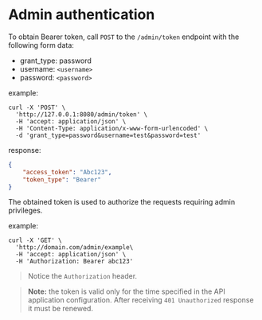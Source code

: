 # Admin authentication
To obtain Bearer token, call `POST` to the  `/admin/token` endpoint with the following form data:
- grant_type: password
- username: `<username>`
- password: `<password>`

example:
```
curl -X 'POST' \
  'http://127.0.0.1:8080/admin/token' \
  -H 'accept: application/json' \
  -H 'Content-Type: application/x-www-form-urlencoded' \
  -d 'grant_type=password&username=test&password=test'
```

response:
```json
{
    "access_token": "Abc123",
    "token_type": "Bearer"
}
```

The obtained token is used to authorize the requests requiring admin privileges.

example:
```
curl -X 'GET' \
  'http://domain.com/admin/example\
  -H 'accept: application/json' \
  -H 'Authorization: Bearer abc123'
```
> Notice the `Authorization` header.

> **Note:** the token is valid only for the time specified in the API application configuration. After receiving `401 Unauthorized` response it must be renewed.